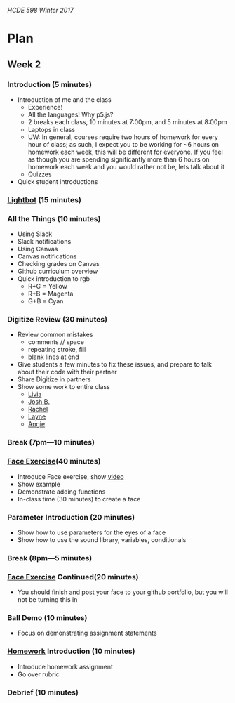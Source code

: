 _HCDE 598 Winter 2017_

# Plan
## Week 2

### Introduction (5 minutes)
* Introduction of me and the class
	* Experience!
	* All the languages! Why p5.js?
	* 2 breaks each class, 10 minutes at 7:00pm, and 5 minutes at 8:00pm
	* Laptops in class
	* UW: In general, courses require two hours of homework for every hour of class; as such, I expect you to be working for ~6 hours on homework each week, this will be different for everyone. If you feel as though you are spending significantly more than 6 hours on homework each week and you would rather not be, lets talk about it
	* Quizzes
* Quick student introductions

### [Lightbot](exercises/lightbot.md) (15 minutes)

### All the Things (10 minutes)
* Using Slack
* Slack notifications
* Using Canvas
* Canvas notifications
* Checking grades on Canvas
* Github curriculum overview
* Quick introduction to rgb
	* R+G = Yellow
	* R+B = Magenta
	* G+B = Cyan

### Digitize Review (30 minutes)
* Review common mistakes
	* comments // space
	* repeating stroke, fill
	* blank lines at end
* Give students a few minutes to fix these issues, and prepare to talk about their code with their partner
* Share Digitize in partners
* Show some work to entire class
	* [Livia](https://liviaclaire.github.io/hcde-portfolio/digitize/)
	* [Josh B.](https://nomad1721.github.io/hcde-portfolio/Digitize/)
	* [Rachel](https://rachelbarnacle.github.io/hcde-598-portfolio/hw1-artPiece/)
	* [Layne](https://lsoike.github.io/portfolio/marilyn/)
	* [Angie](https://angimima.github.io/hcde-portfolio/digitize/)

### Break (7pm—10 minutes)

### [Face Exercise](exercises/face.md)(40 minutes)
* Introduce Face exercise, show [video](https://vimeo.com/22245914)
* Show example
* Demonstrate adding functions
* In-class time (30 minutes) to create a face

### Parameter Introduction (20 minutes)
* Show how to use parameters for the eyes of a face
* Show how to use the sound library, variables, conditionals

### Break (8pm—5 minutes)

### [Face Exercise](exercises/face.md) Continued(20 minutes)
* You should finish and post your face to your github portfolio, but you will not be turning this in

### Ball Demo (10 minutes)
* Focus on demonstrating assignment statements

### [Homework](homework/lego-family.md) Introduction (10 minutes)
* Introduce homework assignment
* Go over rubric

### Debrief (10 minutes)